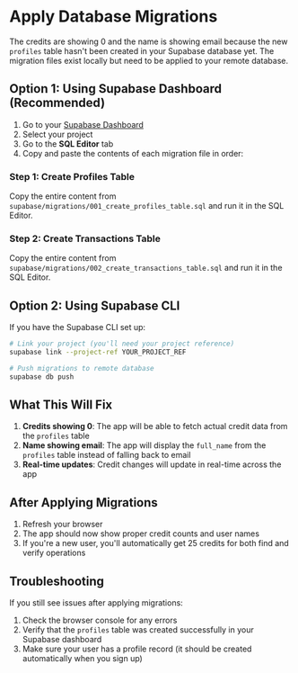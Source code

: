 # Apply Database Migrations

The credits are showing 0 and the name is showing email because the new `profiles` table hasn't been created in your Supabase database yet. The migration files exist locally but need to be applied to your remote database.

## Option 1: Using Supabase Dashboard (Recommended)

1. Go to your [Supabase Dashboard](https://supabase.com/dashboard)
2. Select your project
3. Go to the **SQL Editor** tab
4. Copy and paste the contents of each migration file in order:

### Step 1: Create Profiles Table
Copy the entire content from `supabase/migrations/001_create_profiles_table.sql` and run it in the SQL Editor.

### Step 2: Create Transactions Table
Copy the entire content from `supabase/migrations/002_create_transactions_table.sql` and run it in the SQL Editor.

## Option 2: Using Supabase CLI

If you have the Supabase CLI set up:

```bash
# Link your project (you'll need your project reference)
supabase link --project-ref YOUR_PROJECT_REF

# Push migrations to remote database
supabase db push
```

## What This Will Fix

1. **Credits showing 0**: The app will be able to fetch actual credit data from the `profiles` table
2. **Name showing email**: The app will display the `full_name` from the `profiles` table instead of falling back to email
3. **Real-time updates**: Credit changes will update in real-time across the app

## After Applying Migrations

1. Refresh your browser
2. The app should now show proper credit counts and user names
3. If you're a new user, you'll automatically get 25 credits for both find and verify operations

## Troubleshooting

If you still see issues after applying migrations:

1. Check the browser console for any errors
2. Verify that the `profiles` table was created successfully in your Supabase dashboard
3. Make sure your user has a profile record (it should be created automatically when you sign up)